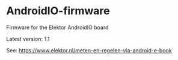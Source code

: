# AndroidIO-firmware
 Firmware for the Elektor AndroidIO board
 
 Latest version: 1.1
 
 See: https://www.elektor.nl/meten-en-regelen-via-android-e-book
 
